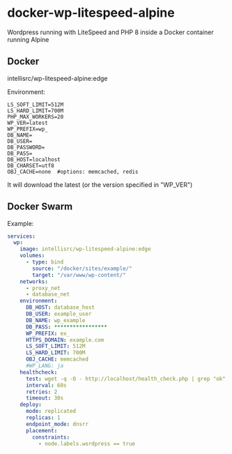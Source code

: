 # docker-wp-litespeed-alpine
Wordpress running with LiteSpeed and PHP 8 inside a Docker container running Alpine

## Docker

intellisrc/wp-litespeed-alpine:edge

Environment:

```
LS_SOFT_LIMIT=512M
LS_HARD_LIMIT=700M
PHP_MAX_WORKERS=20
WP_VER=latest
WP_PREFIX=wp_
DB_NAME=
DB_USER=
DB_PASSWORD=
DB_PASS=
DB_HOST=localhost
DB_CHARSET=utf8
OBJ_CACHE=none  #options: memcached, redis
```

It will download the latest (or the version specified in "WP_VER")

## Docker Swarm

Example:

```yaml
services:
  wp:
    image: intellisrc/wp-litespeed-alpine:edge
    volumes:
      - type: bind
        source: "/docker/sites/example/"
        target: "/var/www/wp-content/"
    networks:
      - proxy_net
      - database_net
    environment:
      DB_HOST: database_host
      DB_USER: example_user
      DB_NAME: wp_example
      DB_PASS: *****************
      WP_PREFIX: ex_
      HTTPS_DOMAIN: example.com
      LS_SOFT_LIMIT: 512M
      LS_HARD_LIMIT: 700M
      OBJ_CACHE: memcached
      #WP_LANG: ja
    healthcheck:
      test: wget -q -O - http://localhost/health_check.php | grep "ok"
      interval: 60s
      retries: 2
      timeout: 30s
    deploy:
      mode: replicated
      replicas: 1
      endpoint_mode: dnsrr
      placement:
        constraints: 
          - node.labels.wordpress == true
```
